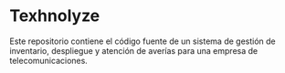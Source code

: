 # Texhnolyze
Este repositorio contiene el código fuente de un sistema de gestión de inventario, despliegue y atención de averías para una empresa de telecomunicaciones. 
